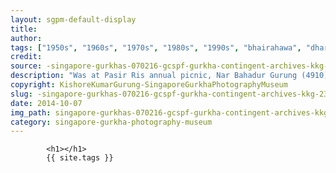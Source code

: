 ```yaml
---
layout: sgpm-default-display
title: 
author: 
tags: ["1950s", "1960s", "1970s", "1980s", "1990s", "bhairahawa", "dharan", "gurkhas", "kathmandu", "nepal", "pokhara", "singapore", "singapore gurkha archive", "singapore gurkha old photographs", "singapore gurkha photography museum", "singapore gurkhas"]
credit: 
source: -singapore-gurkhas-070216-gcspf-gurkha-contingent-archives-kkg-23
description: "Was at Pasir Ris annual picnic, Nar Bahadur Gurung (4910). Lifeguard at Penguin swimming pool, Pokhara. Date: Late 1970s."
copyright: KishoreKumarGurung-SingaporeGurkhaPhotographyMuseum
slug: -singapore-gurkhas-070216-gcspf-gurkha-contingent-archives-kkg-23
date: 2014-10-07
img_path: singapore-gurkhas-070216-gcspf-gurkha-contingent-archives-kkg-23.jpg
category: singapore-gurkha-photography-museum
---
```

	 		

	 		<h1></h1>
	 		{{ site.tags }}
	 		

